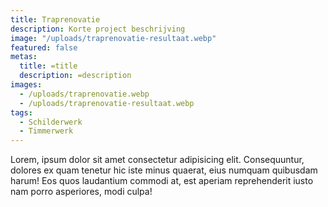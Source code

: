 ```yaml
---
title: Traprenovatie
description: Korte project beschrijving
image: "/uploads/traprenovatie-resultaat.webp"
featured: false
metas:
  title: =title
  description: =description
images:
  - /uploads/traprenovatie.webp
  - /uploads/traprenovatie-resultaat.webp
tags:
  - Schilderwerk
  - Timmerwerk
---
```


Lorem, ipsum dolor sit amet consectetur adipisicing elit. Consequuntur, dolores
ex quam tenetur hic iste minus quaerat, eius numquam quibusdam harum! Eos quos
laudantium commodi at, est aperiam reprehenderit iusto nam porro asperiores,
modi culpa!
